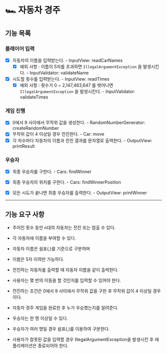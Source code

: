 # 🏎️ 자동차 경주

## 기능 목록
### 플레이어 입력
- [x] 자동차의 이름을 입력받는다. - InputView: readCarNames
  - [x] 예외 사항 : 이름이 5자를 초과하면 `IllegalArgumentException` 을 발생시킨다. - InputValidator: validateName
- [x] 시도할 횟수를 입력받는다. - InputView: readTimes
  - [x] 예외 사항 : 횟수가 0 ~ 2,147,483,647 를 벗어나면 `IllegalArgumentException` 을 발생시킨다. - InputValidator: validateTimes
### 게임 진행 
- [x] 0에서 9 사이에서 무작위 값을 생성한다. - RandomNumberGenerator: createRandomNumber
- [x] 무작위 값이 4 이상일 경우 전진한다. - Car: move
- [x] 각 차수마다 자동차의 이름과 전진 결과를 문자열로 출력한다. - OutputView: printResult
### 우승자
- [x] 최종 우승자를 구한다. - Cars: findWinner
- [x] 최종 우승자의 위치를 구한다. - Cars: findWinnerPosition
- [x] 모든 시도가 끝나면 최종 우승자를 출력한다. - OutputView: printWinner



---
## 기능 요구 사항
- 주어진 횟수 동안 n대의 자동차는 전진 또는 멈출 수 있다.


- 각 자동차에 이름을 부여할 수 있다. 
- 자동차 이름은 쉼표(,)를 기준으로 구분하며
- 이름은 5자 이하만 가능하다.


- 전진하는 자동차를 출력할 때 자동차 이름을 같이 출력한다.


- 사용자는 몇 번의 이동을 할 것인지를 입력할 수 있어야 한다.


- 전진하는 조건은 0에서 9 사이에서 무작위 값을 구한 후 무작위 값이 4 이상일 경우이다.


- 자동차 경주 게임을 완료한 후 누가 우승했는지를 알려준다.
- 우승자는 한 명 이상일 수 있다.
- 우승자가 여러 명일 경우 쉼표(,)를 이용하여 구분한다.


- 사용자가 잘못된 값을 입력할 경우 IllegalArgumentException을 발생시킨 후 애플리케이션은 종료되어야 한다.